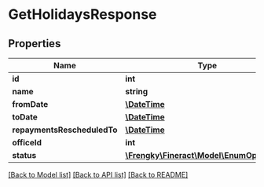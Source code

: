 # GetHolidaysResponse

## Properties
Name | Type | Description | Notes
------------ | ------------- | ------------- | -------------
**id** | **int** |  | [optional] 
**name** | **string** |  | [optional] 
**fromDate** | [**\DateTime**](\DateTime.md) |  | [optional] 
**toDate** | [**\DateTime**](\DateTime.md) |  | [optional] 
**repaymentsRescheduledTo** | [**\DateTime**](\DateTime.md) |  | [optional] 
**officeId** | **int** |  | [optional] 
**status** | [**\Frengky\Fineract\Model\EnumOptionData**](EnumOptionData.md) |  | [optional] 

[[Back to Model list]](../../README.md#documentation-for-models) [[Back to API list]](../../README.md#documentation-for-api-endpoints) [[Back to README]](../../README.md)


